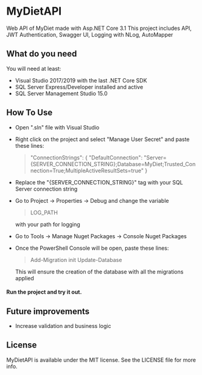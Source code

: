 # MyDietAPI
Web API of MyDiet made with Asp.NET Core 3.1
This project includes API, JWT Authentication, Swagger UI, Logging with NLog, AutoMapper

## What do you need
You will need at least: 
- Visual Studio 2017/2019 with the last .NET Core SDK
- SQL Server Express/Developer installed and active
- SQL Server Management Studio 15.0

## How To Use
- Open ".sln" file with Visual Studio
- Right click on the project and select "Manage User Secret" and paste these lines:

  > "ConnectionStrings": {
    "DefaultConnection": "Server={SERVER_CONNECTION_STRING};Database=MyDiet;Trusted_Connection=True;MultipleActiveResultSets=true"
  }
- Replace the "{SERVER_CONNECTION_STRING}" tag with your SQL Server connection string
- Go to Project -> Properties -> Debug and change the variable
  
  > LOG_PATH
  
  with your path for logging
- Go to Tools -> Manage Nuget Packages -> Console Nuget Packages
- Once the PowerShell Console will be open, paste these lines:

  > Add-Migration init
  > Update-Database
  
  This will ensure the creation of the database with all the migrations applied
  
#### Run the project and try it out.

## Future improvements
- Increase validation and business logic

## License
MyDietAPI is available under the MIT license. See the LICENSE file for more info.
